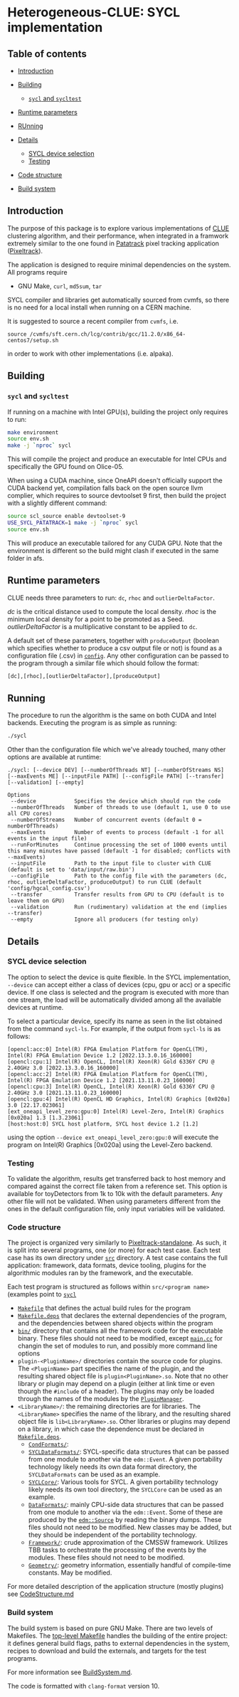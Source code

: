 # Heterogeneous-CLUE: SYCL implementation

## Table of contents

* [Introduction](#introduction)
* [Building](#building)
  * [`sycl` and `sycltest`](#sycl-and-sycltest)
  
* [Runtime parameters](#runtime-parameters)
* [RUnning](#running)
* [Details](#details)
  * [SYCL device selection](#sycl-device-selection)
  * [Testing](#testing)
* [Code structure](#code-structure)
* [Build system](#build-system)

## Introduction
The purpose of this package is to explore various implementations of [CLUE](https://gitlab.cern.ch/kalos/clue) clustering algorithm, and their performance, when integrated in a framwork extremely similar to the one found in [Patatrack](https://patatrack.web.cern.ch/patatrack/wiki/) pixel
tracking application ([Pixeltrack](https://github.com/cms-patatrack/pixeltrack-standalone)). 

The application is designed to require minimal dependencies on the system. All programs require
* GNU Make, `curl`, `md5sum`, `tar`

SYCL compiler and libraries get automatically sourced from cvmfs, so there is no need for a local install when running on a CERN machine.

It is suggested to source a recent compiler from `cvmfs`, i.e.
```
source /cvmfs/sft.cern.ch/lcg/contrib/gcc/11.2.0/x86_64-centos7/setup.sh
```
in order to work with other implementations (i.e. alpaka).

## Building
### `sycl` and `sycltest`
If running on a machine with Intel GPU(s), building the project only requires to run:
```bash
make environment
source env.sh
make -j `nproc` sycl
```
 This will compile the project and produce an executable for Intel CPUs and specifically the GPU found on Olice-05.

When using a CUDA machine, since OneAPI doesn't officially support the CUDA backend yet, compilation falls back on the open source llvm complier, which requires to source devtoolset 9 first, then build the project with a slightly different command:
```bash
source scl_source enable devtoolset-9
USE_SYCL_PATATRACK=1 make -j `nproc` sycl
source env.sh
```
This will produce an executable tailored for any CUDA GPU. Note that the environment is different so the build might clash if executed in the same folder in afs.

## Runtime parameters
CLUE needs three parameters to run: `dc`, `rhoc` and `outlierDeltaFactor`. 

_dc_ is the critical distance used to compute the local density.
_rhoc_ is the minimum local density for a point to be promoted as a Seed.
_outlierDeltaFactor_ is  a multiplicative constant to be applied to `dc`.

A default set of these parameters, together with `produceOutput` (boolean which specifies whether to produce a csv output file or not) is found as a configuration file (.csv) in [`config`](config). Any other configuration can be passed to the program through a similar file which should follow the format:
```bash
[dc],[rhoc],[outlierDeltaFactor],[produceOutput]
```

## Running
The procedure to run the algorithm is the same on both CUDA and Intel backends.
Executing the program is as simple as running:
```bash
./sycl
```

Other than the configuration file which we've already touched, many other options are available at runtime:

```
./sycl: [--device DEV] [--numberOfThreads NT] [--numberOfStreams NS] [--maxEvents ME] [--inputFile PATH] [--configFile PATH] [--transfer] [--validation] [--empty]

Options
 --device            Specifies the device which should run the code
 --numberOfThreads   Number of threads to use (default 1, use 0 to use all CPU cores)
 --numberOfStreams   Number of concurrent events (default 0 = numberOfThreads)
 --maxEvents         Number of events to process (default -1 for all events in the input file)
 --runForMinutes     Continue processing the set of 1000 events until this many minutes have passed (default -1 for disabled; conflicts with --maxEvents)
 --inputFile         Path to the input file to cluster with CLUE (default is set to 'data/input/raw.bin')
 --configFile        Path to the config file with the parameters (dc, rhoc, outlierDeltaFactor, produceOutput) to run CLUE (default 'config/hgcal_config.csv')
 --transfer          Transfer results from GPU to CPU (default is to leave them on GPU)
 --validation        Run (rudimentary) validation at the end (implies --transfer)
 --empty             Ignore all producers (for testing only)
```

## Details

### SYCL device selection
The option to select the device is quite flexible. In the SYCL implementation, ```--device``` can accept either a class of devices (cpu, gpu or acc) or a specific device. If one class is selected and the program is executed with more than one stream, the load will be automatically divided among all the available devices at runtime. 

To select a particular device, specify its name as seen in the list obtained from the command ```sycl-ls```. For example, if the output from ```sycl-ls``` is as follows:
```
[opencl:acc:0] Intel(R) FPGA Emulation Platform for OpenCL(TM), Intel(R) FPGA Emulation Device 1.2 [2022.13.3.0.16_160000]
[opencl:cpu:1] Intel(R) OpenCL, Intel(R) Xeon(R) Gold 6336Y CPU @ 2.40GHz 3.0 [2022.13.3.0.16_160000]
[opencl:acc:2] Intel(R) FPGA Emulation Platform for OpenCL(TM), Intel(R) FPGA Emulation Device 1.2 [2021.13.11.0.23_160000]
[opencl:cpu:3] Intel(R) OpenCL, Intel(R) Xeon(R) Gold 6336Y CPU @ 2.40GHz 3.0 [2021.13.11.0.23_160000]
[opencl:gpu:4] Intel(R) OpenCL HD Graphics, Intel(R) Graphics [0x020a] 3.0 [22.17.023061]
[ext_oneapi_level_zero:gpu:0] Intel(R) Level-Zero, Intel(R) Graphics [0x020a] 1.3 [1.3.23061]
[host:host:0] SYCL host platform, SYCL host device 1.2 [1.2]
```
using the option ```--device ext_oneapi_level_zero:gpu:0``` will execute the program on Intel(R) Graphics [0x020a] using the Level-Zero backend.

### Testing 
To validate the algorithm, results get transferred back to host memory and compared against the correct file taken from a reference set. This option is available for toyDetectors from 1k to 10k with the default parameters. Any other file will not be validated. When using parameters different from the ones in the default configuration file, only input variables will be validated.

### Code structure

The project is organized very similarly to [Pixeltrack-standalone](https://github.com/cms-patatrack/pixeltrack-standalone). As such, it is split into several programs, one (or more) for each
test case. Each test case has its own directory under [`src`](src)
directory. A test case contains the full application: framework, data
formats, device tooling, plugins for the algorithmic modules ran
by the framework, and the executable.

Each test program is structured as follows within `src/<program name>`
(examples point to [`sycl`](src/sycl)
* [`Makefile`](src/sycl/Makefile) that defines the actual build rules for the program
* [`Makefile.deps`](src/sycl/Makefile.deps) that declares the external dependencies of the program, and the dependencies between shared objects within the program
* [`bin/`](src/sycl/bin/) directory that contains all the framework code for the executable binary. These files should not need to be modified, except [`main.cc`](src/sycl/bin/main.cc) for changin the set of modules to run, and possibly more command line options
* `plugin-<PluginName>/` directories contain the source code for plugins. The `<PluginName>` part specifies the name of the plugin, and the resulting shared object file is `plugin<PluginName>.so`. Note that no other library or plugin may depend on a plugin (either at link time or even thourgh the `#include` of a header). The plugins may only be loaded through the names of the modules by the [`PluginManager`](src/sycl/bin/PluginManager.h).
* `<LibraryName>/`: the remaining directories are for libraries. The `<LibraryName>` specifies the name of the library, and the resulting shared object file is `lib<LibraryName>.so`. Other libraries or plugins may depend on a library, in which case the dependence must be declared in [`Makefile.deps`](src/sycl/Makefile.deps).
  * [`CondFormats/`](src/sycl/CondFormats/):
  * [`SYCLDataFormats/`](src/sycl/CUDADataFormats/): SYCL-specific data structures that can be passed from one module to another via the `edm::Event`. A given portability technology likely needs its own data format directory, the `SYCLDataFormats` can be used as an example.
  * [`SYCLCore/`](src/sycl/CUDACore/): Various tools for SYCL. A given portability technology likely needs its own tool directory, the `SYCLCore` can be used as an example.
  * [`DataFormats/`](src/sycl/DataFormats/): mainly CPU-side data structures that can be passed from one module to another via the `edm::Event`. Some of these are produced by the [`edm::Source`](src/sycl/bin/Source.h) by reading the binary dumps. These files should not need to be modified. New classes may be added, but they should be independent of the portability technology.
  * [`Framework/`](src/sycl/Framework/): crude approximation of the CMSSW framework. Utilizes TBB tasks to orchestrate the processing of the events by the modules. These files should not need to be modified.
  * [`Geometry/`](src/sycl/Geometry/): geometry information, essentially handful of compile-time constants. May be modified.

For more detailed description of the application structure (mostly plugins) see
[CodeStructure.md](doc/CodeStructure.md)

### Build system

The build system is based on pure GNU Make. There are two levels of
Makefiles. The [top-level Makefile](Makefile) handles the building of
the entire project: it defines general build flags, paths to external
dependencies in the system, recipes to download and build the
externals, and targets for the test programs.

For more information see [BuildSystem.md](doc/BuildSystem.md).

The code is formatted with `clang-format` version 10.
